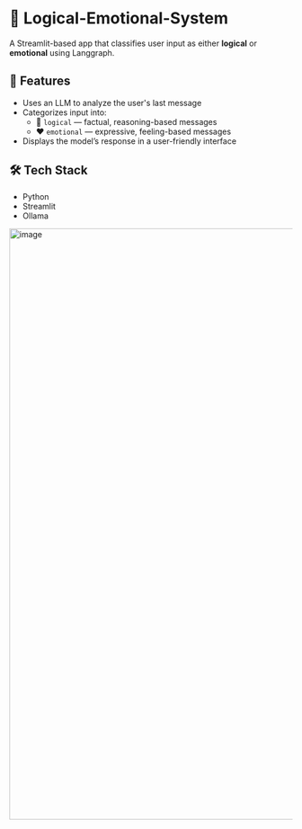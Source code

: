 # 🧠 Logical-Emotional-System

A  Streamlit-based app that classifies user input as either **logical** or **emotional** using Langgraph.

## 🚀 Features

- Uses an LLM to analyze the user's last message
- Categorizes input into:
  - 💭 `logical` — factual, reasoning-based messages
  - ❤️ `emotional` — expressive, feeling-based messages
- Displays the model’s response in a user-friendly interface

## 🛠️ Tech Stack

- Python
- Streamlit
- Ollama



<img width="920" height="1052" alt="image" src="https://github.com/user-attachments/assets/21c45fcc-b295-4d13-9074-3a37ffef94c0" />
